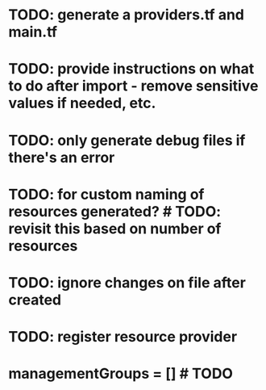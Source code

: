 # TODO: generate a providers.tf and main.tf
# TODO: provide instructions on what to do after import - remove sensitive values if needed, etc.
# TODO: only generate debug files if there's an error
# TODO: for custom naming of resources generated?  # TODO: revisit this based on number of resources
# TODO: ignore changes on file after created
# TODO: register resource provider
# managementGroups = [] # TODO
